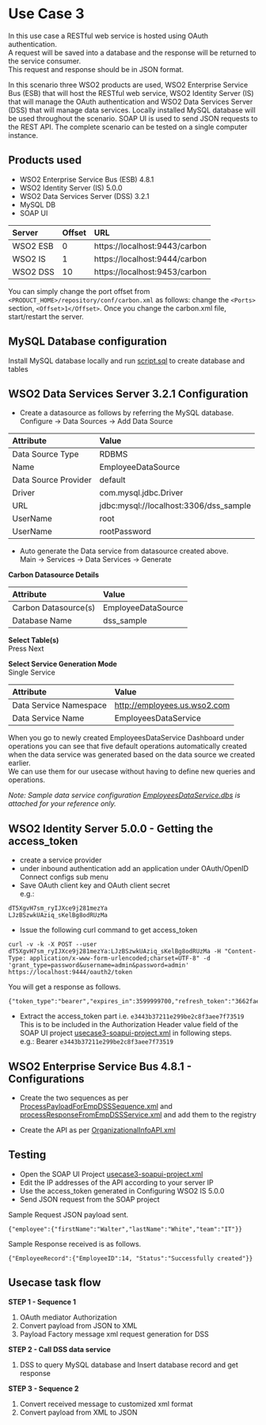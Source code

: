 Use Case 3
==========

In this use case a RESTful web service is hosted using OAuth authentication.  
A request will be saved into a database and the response will be returned to the service consumer.  
This request and response should be in JSON format.  

In this scenario three WSO2 products are used, WSO2 Enterprise Service Bus (ESB) that will host the RESTful web service, WSO2 Identity Server (IS) that will manage the OAuth authentication and WSO2 Data Services Server (DSS) that will manage data services. Locally installed MySQL database will be used throughout the scenario. SOAP UI is used to send JSON requests to the REST API. The complete scenario can be tested on a single computer instance.

Products used
-------------
* WSO2 Enterprise Service Bus (ESB) 4.8.1   
* WSO2 Identity Server (IS) 5.0.0  
* WSO2 Data Services Server (DSS) 3.2.1   
* MySQL DB
* SOAP UI

| Server | Offset | URL |
|:-------|:-------|:-------|
| WSO2 ESB | 0 | https://localhost:9443/carbon |
| WSO2 IS | 1 | https://localhost:9444/carbon |
| WSO2 DSS | 10 | https://localhost:9453/carbon |

You can simply change the port offset from ```<PRODUCT_HOME>/repository/conf/carbon.xml``` as follows: change the ```<Ports>``` section, ```<Offset>1</Offset>```. Once you change the carbon.xml file, start/restart the server.

MySQL Database configuration
----------------------------
Install MySQL database locally and run [script.sql](MySQL/script.sql) to create database and tables

WSO2 Data Services Server 3.2.1 Configuration
---------------------------------------------
* Create a datasource as follows by referring the MySQL database.  
Configure -> Data Sources -> Add Data Source

|Attribute | Value|
|:------------|:-------------|
|Data Source Type | RDBMS |
|Name | EmployeeDataSource | 
|Data Source Provider | default | 
|Driver | com.mysql.jdbc.Driver | 
|URL | jdbc:mysql://localhost:3306/dss_sample | 
|UserName | root |  
|UserName | rootPassword |

* Auto generate the Data service from datasource created above.  
Main -> Services -> Data Services -> Generate

**Carbon Datasource Details**  

|Attribute | Value|
|:--------|:---------|
| Carbon Datasource(s) | EmployeeDataSource |
| Database Name | dss_sample |

**Select Table(s)**  
Press Next

**Select Service Generation Mode**  
Single Service

|Attribute | Value|
|:--------|:---------|
| Data Service Namespace | http://employees.us.wso2.com |
| Data Service Name | EmployeesDataService |

When you go to newly created EmployeesDataService Dashboard under operations you can see that five default operations automatically created when the data service was generated based on the data source we created earlier.  
We can use them for our usecase without having to define new queries and operations.

*Note: Sample data service configuration [EmployeesDataService.dbs](DSS321/repository/deployment/server/dataservices/EmployeesDataService.dbs) is attached for your reference only.*

WSO2 Identity Server 5.0.0 - Getting the access_token
-----------------------------------------------------
* create a service provider
* under inbound authentication add an application under OAuth/OpenID Connect configs sub menu
* Save OAuth client key and OAuth client secret  
e.g.:  
```
dT5XgvH7sm_ryIJXce9j281mezYa
LJzBSzwkUAziq_sKelBg8odRUzMa
```  
* Issue the following curl command to get access_token  
```
curl -v -k -X POST --user dT5XgvH7sm_ryIJXce9j281mezYa:LJzBSzwkUAziq_sKelBg8odRUzMa -H "Content-Type: application/x-www-form-urlencoded;charset=UTF-8" -d 'grant_type=password&username=admin&password=admin' https://localhost:9444/oauth2/token
```  
You will get a response as follows.  
```
{"token_type":"bearer","expires_in":3599999700,"refresh_token":"3662fae89f3bf7e5e1f912933a3191e3","access_token":"e3443b37211e299be2c8f3aee7f73519"}
```  
* Extract the access_token part i.e. ```e3443b37211e299be2c8f3aee7f73519```   
This is to be included in the Authorization Header value field of the SOAP UI
project [usecase3-soapui-project.xml](usecase3-soapui-project.xml) in following steps.  
e.g.: Bearer ```e3443b37211e299be2c8f3aee7f73519```

WSO2 Enterprise Service Bus 4.8.1 - Configurations
-------------------------------
* Create the two sequences as per [ProcessPayloadForEmpDSSSequence.xml](ESB481/repository/deployment/synapse-configs/registry-sequences/ProcessPayloadForEmpDSSSequence.xml) and [processResponseFromEmpDSSService.xml](ESB481/repository/deployment/synapse-configs/registry-sequences/processResponseFromEmpDSSService.xml) and add them to the registry  

* Create the API as per [OrganizationalInfoAPI.xml](ESB481/repository/deployment/synapse-configs/default/api/OrganizationalInfoAPI.xml)

Testing 
-------
* Open the SOAP UI Project [usecase3-soapui-project.xml](usecase3-soapui-project.xml)
* Edit the IP addresses of the API according to your server IP
* Use the access_token generated in Configuring WSO2 IS 5.0.0
* Send JSON request from the SOAP project

Sample Request JSON payload sent.  
```
{"employee":{"firstName":"Walter","lastName":"White","team":"IT"}}
```

Sample Response received is as follows.  
```
{"EmployeeRecord":{"EmployeeID":14, "Status":"Successfully created"}}
```

Usecase task flow
-----------------

**STEP 1 - Sequence 1**  

1. OAuth mediator Authorization
2. Convert payload from JSON to XML
3. Payload Factory message xml request generation for DSS

**STEP 2 - Call DSS data service**  

1. DSS to query MySQL database and Insert database record and get response 

**STEP 3 - Sequence 2**  

1. Convert received message to customized xml format
2. Convert payload from XML to JSON
